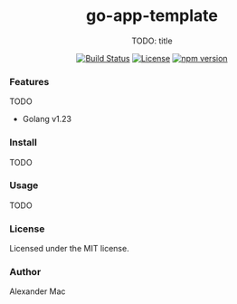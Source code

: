 <p align="center">
  <h1 align="center">go-app-template</h1>
  <p align="center">TODO: title</p>
  <p align="center">
    <a href="https://github.com/alexandermac/go-app-template/actions/workflows/ci.yml?query=branch%3Amaster"><img src="https://github.com/alexandermac/go-app-template/actions/workflows/ci.yml/badge.svg" alt="Build Status"></a>
    <a href="LICENSE"><img src="https://img.shields.io/github/license/alexandermac/go-app-template.svg" alt="License"></a>
    <a href="https://pkg.go.dev/github.com/alexandermac/go-app-template"><img src="https://pkg.go.dev/badge/github.com/alexandermac/go-app-template" alt="npm version"></a>
  </p>
</p>

### Features
TODO
- Golang v1.23

### Install
TODO

### Usage
TODO

### License
Licensed under the MIT license.

### Author
Alexander Mac
